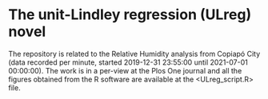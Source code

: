 # The unit-Lindley regression (ULreg) novel

The repository is related to the Relative Humidity analysis from Copiapó City (data recorded per minute, started 2019-12-31 23:55:00 until 2021-07-01 00:00:00). The work is in a per-view at the Plos One journal and all the figures obtained from the R software are available at the <ULreg_script.R> file.
